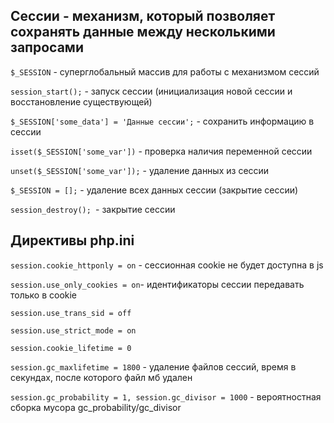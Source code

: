 ## Сессии - механизм, который позволяет сохранять данные между несколькими запросами

`$_SESSION` - суперглобальный массив для работы с механизмом сессий

`session_start();` - запуск сессии (инициализация новой сессии и восстановление существующей)

`$_SESSION['some_data'] = 'Данные сессии';` - сохранить информацию в сессии

`isset($_SESSION['some_var'])` - проверка наличия переменной сессии

`unset($_SESSION['some_var']);` - удаление данных из сессии

`$_SESSION = [];` - удаление всех данных сессии (закрытие сессии)

`session_destroy(); `- закрытие сессии

## Директивы php.ini
`session.cookie_httponly = on` - сессионная cookie не будет доступна в js

`session.use_only_cookies = on`- идентификаторы сессии передавать только в cookie

`session.use_trans_sid = off`

`session.use_strict_mode = on`

`session.cookie_lifetime = 0`

`session.gc_maxlifetime = 1800` - удаление файлов сессий, время в секундах, после которого файл мб удален

`session.gc_probability = 1, session.gc_divisor = 1000` - вероятностная сборка мусора gc_probability/gc_divisor

